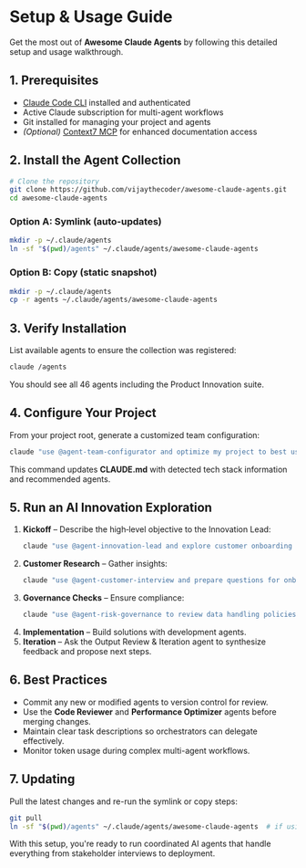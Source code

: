 # Setup & Usage Guide

Get the most out of **Awesome Claude Agents** by following this detailed setup and usage walkthrough.

## 1. Prerequisites
- [Claude Code CLI](https://github.com/anthropics/claude-code) installed and authenticated
- Active Claude subscription for multi-agent workflows
- Git installed for managing your project and agents
- *(Optional)* [Context7 MCP](dependencies.md) for enhanced documentation access

## 2. Install the Agent Collection
```bash
# Clone the repository
git clone https://github.com/vijaythecoder/awesome-claude-agents.git
cd awesome-claude-agents
```

### Option A: Symlink (auto‑updates)
```bash
mkdir -p ~/.claude/agents
ln -sf "$(pwd)/agents" ~/.claude/agents/awesome-claude-agents
```

### Option B: Copy (static snapshot)
```bash
mkdir -p ~/.claude/agents
cp -r agents ~/.claude/agents/awesome-claude-agents
```

## 3. Verify Installation
List available agents to ensure the collection was registered:
```bash
claude /agents
```
You should see all 46 agents including the Product Innovation suite.

## 4. Configure Your Project
From your project root, generate a customized team configuration:
```bash
claude "use @agent-team-configurator and optimize my project to best use the available subagents."
```
This command updates **CLAUDE.md** with detected tech stack information and recommended agents.

## 5. Run an AI Innovation Exploration
1. **Kickoff** – Describe the high‑level objective to the Innovation Lead:
   ```bash
   claude "use @agent-innovation-lead and explore customer onboarding improvements"
   ```
2. **Customer Research** – Gather insights:
   ```bash
   claude "use @agent-customer-interview and prepare questions for onboarding users"
   ```
3. **Governance Checks** – Ensure compliance:
   ```bash
   claude "use @agent-risk-governance to review data handling policies"
   ```
4. **Implementation** – Build solutions with development agents.
5. **Iteration** – Ask the Output Review & Iteration agent to synthesize feedback and propose next steps.

## 6. Best Practices
- Commit any new or modified agents to version control for review.
- Use the **Code Reviewer** and **Performance Optimizer** agents before merging changes.
- Maintain clear task descriptions so orchestrators can delegate effectively.
- Monitor token usage during complex multi-agent workflows.

## 7. Updating
Pull the latest changes and re-run the symlink or copy steps:
```bash
git pull
ln -sf "$(pwd)/agents" ~/.claude/agents/awesome-claude-agents  # if using symlink
```

With this setup, you're ready to run coordinated AI agents that handle everything from stakeholder interviews to deployment.
